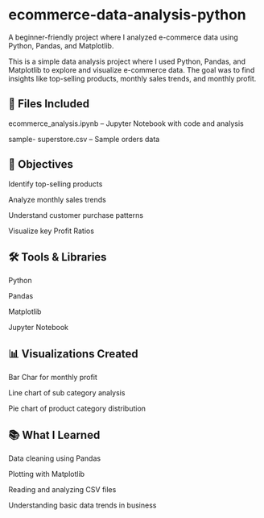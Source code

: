 # ecommerce-data-analysis-python
A beginner-friendly project where I analyzed e-commerce data using Python, Pandas, and Matplotlib.

This is a simple data analysis project where I used Python, Pandas, and Matplotlib to explore and visualize e-commerce data. The goal was to find insights like top-selling products, monthly sales trends, and monthly profit.


## 📂 Files Included ##
ecommerce_analysis.ipynb – Jupyter Notebook with code and analysis

sample- superstore.csv –  Sample orders data


## 🎯 Objectives
Identify top-selling products

Analyze monthly sales trends

Understand customer purchase patterns

Visualize key Profit Ratios

## 🛠 Tools & Libraries
Python

Pandas

Matplotlib

Jupyter Notebook

## 📊 Visualizations Created
 Bar Char for monthly profit

Line chart of sub category analysis

Pie chart of product category distribution



 ## 📚 What I Learned
Data cleaning using Pandas

Plotting with Matplotlib

Reading and analyzing CSV files

Understanding basic data trends in business


